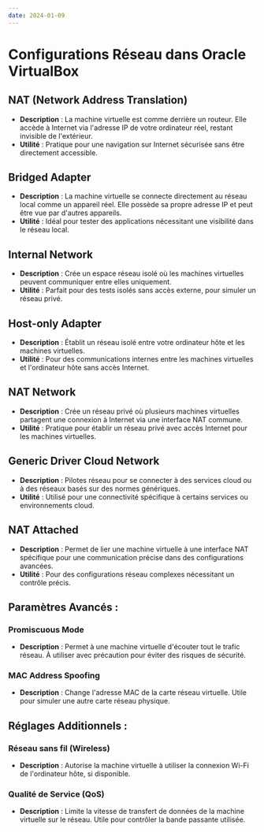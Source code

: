 ```yaml
---
date: 2024-01-09
---
```

# Configurations Réseau dans Oracle VirtualBox
## NAT (Network Address Translation)

- **Description** : La machine virtuelle est comme derrière un routeur. Elle accède à Internet via l'adresse IP de votre ordinateur réel, restant invisible de l'extérieur.
- **Utilité** : Pratique pour une navigation sur Internet sécurisée sans être directement accessible.

## Bridged Adapter

- **Description** : La machine virtuelle se connecte directement au réseau local comme un appareil réel. Elle possède sa propre adresse IP et peut être vue par d'autres appareils.
- **Utilité** : Idéal pour tester des applications nécessitant une visibilité dans le réseau local.

## Internal Network

- **Description** : Crée un espace réseau isolé où les machines virtuelles peuvent communiquer entre elles uniquement.
- **Utilité** : Parfait pour des tests isolés sans accès externe, pour simuler un réseau privé.

## Host-only Adapter

- **Description** : Établit un réseau isolé entre votre ordinateur hôte et les machines virtuelles.
- **Utilité** : Pour des communications internes entre les machines virtuelles et l'ordinateur hôte sans accès Internet.

## NAT Network

- **Description** : Crée un réseau privé où plusieurs machines virtuelles partagent une connexion à Internet via une interface NAT commune.
- **Utilité** : Pratique pour établir un réseau privé avec accès Internet pour les machines virtuelles.

## Generic Driver Cloud Network

- **Description** : Pilotes réseau pour se connecter à des services cloud ou à des réseaux basés sur des normes génériques.
- **Utilité** : Utilisé pour une connectivité spécifique à certains services ou environnements cloud.

## NAT Attached

- **Description** : Permet de lier une machine virtuelle à une interface NAT spécifique pour une communication précise dans des configurations avancées.
- **Utilité** : Pour des configurations réseau complexes nécessitant un contrôle précis.

## Paramètres Avancés :

### Promiscuous Mode

- **Description** : Permet à une machine virtuelle d'écouter tout le trafic réseau. À utiliser avec précaution pour éviter des risques de sécurité.

### MAC Address Spoofing

- **Description** : Change l'adresse MAC de la carte réseau virtuelle. Utile pour simuler une autre carte réseau physique.

## Réglages Additionnels :

### Réseau sans fil (Wireless)

- **Description** : Autorise la machine virtuelle à utiliser la connexion Wi-Fi de l'ordinateur hôte, si disponible.

### Qualité de Service (QoS)

- **Description** : Limite la vitesse de transfert de données de la machine virtuelle sur le réseau. Utile pour contrôler la bande passante utilisée.